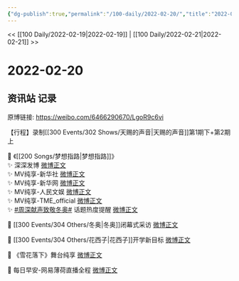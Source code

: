 ```yaml
---
{"dg-publish":true,"permalink":"/100-daily/2022-02-20/","title":"2022-02-20"}
---
```



<< [[100 Daily/2022-02-19\|2022-02-19]] | [[100 Daily/2022-02-21\|2022-02-21]] >>

# 2022-02-20

## 资讯站 记录

原博链接: https://weibo.com/6466290670/LgoR9c6vi

【行程】录制[[300 Events/302 Shows/天赐的声音\|天赐的声音]]第1期下+第2期上

💫 《[[200 Songs/梦想指路\|梦想指路]]》  
✨ 深深发博 [微博正文](https://m.weibo.cn/6466290670/4738908933587209)  
✨ MV纯享-新华社 [微博正文](https://m.weibo.cn/6466290670/4738873026937415)  
✨ MV纯享-新华网 [微博正文](https://m.weibo.cn/6466290670/4738862851557649)  
✨ MV纯享-人民文娱 [微博正文](https://m.weibo.cn/6466290670/4738914755281151)  
✨ MV纯享-TME_official [微博正文](https://m.weibo.cn/6466290670/4738890428060190)  
✨ [#周深献声致敬冬奥#](https://s.weibo.com/weibo?q=%23%E5%91%A8%E6%B7%B1%E7%8C%AE%E5%A3%B0%E8%87%B4%E6%95%AC%E5%86%AC%E5%A5%A5%23) 话题热度提醒 [微博正文](https://m.weibo.cn/6466290670/4738880315854775)

💫 [[300 Events/304 Others/冬奥\|冬奥]]闭幕式采访 [微博正文](https://m.weibo.cn/6466290670/4739044980818479)

💫 [[300 Events/304 Others/花西子\|花西子]]开学新目标 [微博正文](https://m.weibo.cn/6466290670/4739023514112352)

💫 《雪花落下》舞台纯享 [微博正文](https://m.weibo.cn/6466290670/4739035261572877)

💫 每日早安-网易薄荷直播全程 [微博正文](https://m.weibo.cn/6466290670/4738861555517141)
